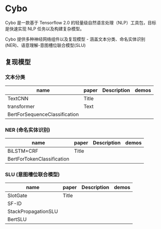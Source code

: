 # Cybo

Cybo 是一款基于 Tensorflow 2.0 的轻量级自然语言处理（NLP）工具包，目标是快速实现 NLP 任务以及构建复杂模型。

Cybo 提供多种神经网络组件以及复现模型 - 涵盖文本分类、命名实体识别(NER)、语意理解-意图槽位联合模型(SLU)

## 复现模型

### 文本分类

| name                          | paper | Description | demos |
| ----------------------------- | ----- | ----------- | ----- |
| TextCNN                       | Title |             |       |
| transformer                   | Text  |             |       |
| BertForSequenceClassification |       |             |       |

### NER (命名实体识别)

| name                       | paper | Description | demos |
| -------------------------- | ----- | ----------- | ----- |
| BiLSTM+CRF                 | Title |             |       |
| BertForTokenClassification |       |             |       |

### SLU (意图槽位联合模型)

| name                | paper | Description | demos |
| ------------------- | ----- | ----------- | ----- |
| SlotGate            | Title |             |       |
| SF-ID               |       |             |       |
| StackPropagationSLU |       |             |       |
| BertSLU             |
